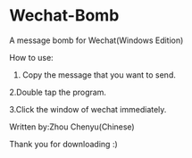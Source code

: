 # Wechat-Bomb
A message bomb for Wechat(Windows Edition)

How to use:

1. Copy the message that you want to send.

2.Double tap the program.

3.Click the window of wechat immediately.

Written by:Zhou Chenyu(Chinese)

Thank you for downloading :)

